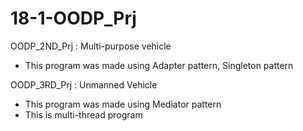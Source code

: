 # 18-1-OODP_Prj

OODP_2ND_Prj : Multi-purpose vehicle
- This program was made using Adapter pattern, Singleton pattern

OODP_3RD_Prj : Unmanned Vehicle
- This program was made using Mediator pattern
- This is multi-thread program
